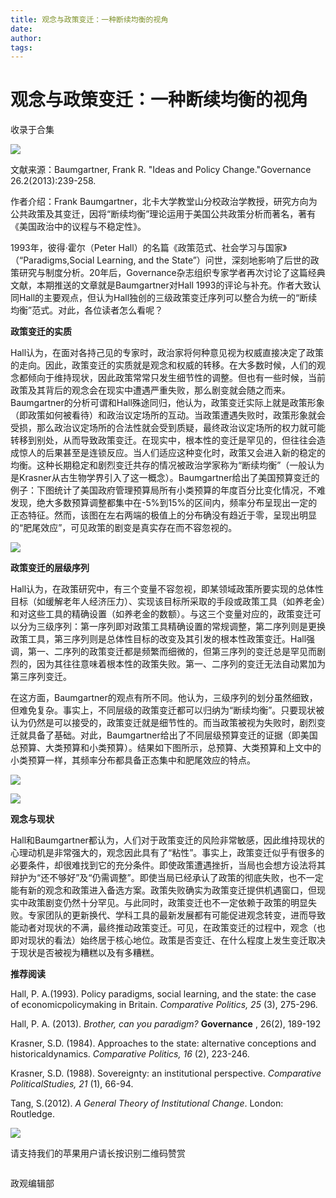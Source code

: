 ```yaml
---
title: 观念与政策变迁：一种断续均衡的视角
date: 
author: 
tags: 
---
```

# 观念与政策变迁：一种断续均衡的视角


收录于合集

<img src='/images/604/2.png' width='auto' />

文献来源：Baumgartner, Frank R. "Ideas and Policy Change."Governance
26.2(2013):239-258.

作者介绍：Frank
Baumgartner，北卡大学教堂山分校政治学教授，研究方向为公共政策及其变迁，因将“断续均衡”理论运用于美国公共政策分析而著名，著有《美国政治中的议程与不稳定性》。

  

1993年，彼得·霍尔（Peter Hall）的名篇《政策范式、社会学习与国家》（“Paradigms,Social Learning, and the
State”）问世，深刻地影响了后世的政策研究与制度分析。20年后，Governance杂志组织专家学者再次讨论了这篇经典文献，本期推送的文章就是Baumgartner对Hall
1993的评论与补充。作者大致认同Hall的主要观点，但认为Hall独创的三级政策变迁序列可以整合为统一的“断续均衡”范式。对此，各位读者怎么看呢？

  

 **政策变迁的实质**

  

Hall认为，在面对各持己见的专家时，政治家将何种意见视为权威直接决定了政策的走向。因此，政策变迁的实质就是观念和权威的转移。在大多数时候，人们的观念都倾向于维持现状，因此政策常常只发生细节性的调整。但也有一些时候，当前政策及其背后的观念会在现实中遭遇严重失败，那么剧变就会随之而来。Baumgartner的分析可谓和Hall殊途同归，他认为，政策变迁实际上就是政策形象（即政策如何被看待）和政治议定场所的互动。当政策遭遇失败时，政策形象就会受损，那么政治议定场所的合法性就会受到质疑，最终政治议定场所的权力就可能转移到别处，从而导致政策变迁。在现实中，根本性的变迁是罕见的，但往往会造成惊人的后果甚至是连锁反应。当人们适应这种变化时，政策又会进入新的稳定的均衡。这种长期稳定和剧烈变迁共存的情况被政治学家称为“断续均衡”（一般认为是Krasner从古生物学界引入了这一概念）。Baumgartner给出了美国预算变迁的例子：下图统计了美国政府管理预算局所有小类预算的年度百分比变化情况，不难发现，绝大多数预算调整都集中在-5%到15%的区间内，频率分布呈现出一定的正态特征。然而，该图在左右两端的极值上的分布确没有趋近于零，呈现出明显的“肥尾效应”，可见政策的剧变是真实存在而不容忽视的。

  

![](/images/604/3.png)

  

 **政策变迁的层级序列**

  

Hall认为，在政策研究中，有三个变量不容忽视，即某领域政策所要实现的总体性目标（如缓解老年人经济压力）、实现该目标所采取的手段或政策工具（如养老金）和对这些工具的精确设置（如养老金的数额）。与这三个变量对应的，政策变迁可以分为三级序列：第一序列即对政策工具精确设置的常规调整，第二序列则是更换政策工具，第三序列则是总体性目标的改变及其引发的根本性政策变迁。Hall强调，第一、二序列的政策变迁都是频繁而细微的，但第三序列的变迁总是罕见而剧烈的，因为其往往意味着根本性的政策失败。第一、二序列的变迁无法自动累加为第三序列变迁。

在这方面，Baumgartner的观点有所不同。他认为，三级序列的划分虽然细致，但难免复杂。事实上，不同层级的政策变迁都可以归纳为“断续均衡”。只要现状被认为仍然是可以接受的，政策变迁就是细节性的。而当政策被视为失败时，剧烈变迁就具备了基础。对此，Baumgartner给出了不同层级预算变迁的证据（即美国总预算、大类预算和小类预算）。结果如下图所示，总预算、大类预算和上文中的小类预算一样，其频率分布都具备正态集中和肥尾效应的特点。

  

![](/images/604/4.png)

![](/images/604/5.png)

  

 **观念与现状**

  

Hall和Baumgartner都认为，人们对于政策变迁的风险非常敏感，因此维持现状的心理动机是非常强大的，观念因此具有了“粘性”。事实上，政策变迁似乎有很多的必要条件，却很难找到它的充分条件。即使政策遭遇挫折，当局也会想方设法将其辩护为“还不够好”及“仍需调整”。即使当局已经承认了政策的彻底失败，也不一定能有新的观念和政策进入备选方案。政策失败确实为政策变迁提供机遇窗口，但现实中政策剧变仍然十分罕见。与此同时，政策变迁也不一定依赖于政策的明显失败。专家团队的更新换代、学科工具的最新发展都有可能促进观念转变，进而导致能动者对现状的不满，最终推动政策变迁。可见，在政策变迁的过程中，观念（也即对现状的看法）始终居于核心地位。政策是否变迁、在什么程度上发生变迁取决于现状是否被视为糟糕以及有多糟糕。

 **推荐阅读**

  

Hall, P. A.(1993). Policy paradigms, social learning, and the state: the case
of economicpolicymaking in Britain. _Comparative Politics,_ _25_ (3), 275-296.

Hall, P. A. (2013). _Brother,_ _can_ _you_ _paradigm?_ __Governance__ , 26(2),
189-192

Krasner, S.D. (1984). Approaches to the state: alternative conceptions and
historicaldynamics. _Comparative Politics,_ _16_ (2), 223-246.

Krasner, S.D. (1988). Sovereignty: an institutional perspective. _Comparative
PoliticalStudies,_ _21_ (1), 66-94.

Tang, S.(2012). _A General Theory of Institutional Change_. London: Routledge.

  

![](/images/604/6.png)

请支持我们的苹果用户请长按识别二维码赞赏

  

![]()

政观编辑部


